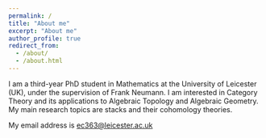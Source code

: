 ```yaml
---
permalink: /
title: "About me"
excerpt: "About me"
author_profile: true
redirect_from: 
  - /about/
  - /about.html
---
```


I am a third-year PhD student in Mathematics at the University of Leicester (UK), under the supervision of Frank Neumann. I am interested in Category Theory and its applications to Algebraic Topology and Algebraic Geometry. My main research topics are stacks and their cohomology theories.

My email address is ec363@leicester.ac.uk
